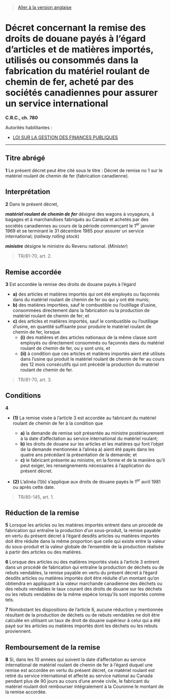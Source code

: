 > [Aller à la version anglaise](/en/Regulations/Consolidated%20Regulations%20of%20Canada/701-800/C.R.C.,%20c.%20780.md)

# Décret concernant la remise des droits de douane payés à l’égard d’articles et de matières importés, utilisés ou consommés dans la fabrication du matériel roulant de chemin de fer, acheté par des sociétés canadiennes pour assurer un service international

**C.R.C., ch. 780**

Autorités habilitantes : 
- [LOI SUR LA GESTION DES FINANCES PUBLIQUES](/fr/Lois/Lois%20révisées%20du%20Canada/F/F-11.md)

----------



## Titre abrégé


**1** Le présent décret peut être cité sous le titre : Décret de remise no 1 sur le matériel roulant de chemin de fer (fabrication canadienne).




## Interprétation


**2** Dans le présent décret,

***matériel roulant de chemin de fer*** désigne des wagons à voyageurs, à bagages et à marchandises fabriqués au Canada et achetés par des sociétés canadiennes au cours de la période commençant le 1<sup>er</sup> janvier 1969 et se terminant le 31 décembre 1985 pour assurer un service international; (*railway rolling stock*)

***ministre*** désigne le ministre du Revenu national. (*Minister*) 
> TR/81-70, art. 2.





## Remise accordée


**3** Est accordée la remise des droits de douane payés à l’égard
- **a)** des articles et matières importés qui ont été employés ou façonnés dans du matériel roulant de chemin de fer ou qui y ont été munis;
- **b)** des matières importées, sauf le combustible ou l’outillage d’usine, consommées directement dans la fabrication ou la production de matériel roulant de chemin de fer; et
- **c)** des articles et matières importés, sauf le combustible ou l’outillage d’usine, en quantité suffisante pour produire le matériel roulant de chemin de fer, lorsque
	- **(i)** des matières et des articles nationaux de la même classe sont employés ou directement consommés ou façonnés dans du matériel roulant de chemin de fer, ou y sont unis, et
	- **(ii)** à condition que ces articles et matières importés aient été utilisés dans l’usine qui produit le matériel roulant de chemin de fer au cours des 12 mois consécutifs qui ont précédé la production du matériel roulant de chemin de fer.
> TR/81-70, art. 3.





## Conditions


**4** 

- **(1)** La remise visée à l’article 3 est accordée au fabricant du matériel roulant de chemin de fer à la condition que
	- **a)** la demande de remise soit présentée au ministre postérieurement à la date d’affectation au service international du matériel roulant;
	- **b)** les droits de douane sur les articles et les matières qui font l’objet de la demande mentionnée à l’alinéa a) aient été payés dans les quatre ans précédant la présentation de la demande; et
	- **c)** le fabricant présente au ministre, en la forme et de la manière qu’il peut exiger, les renseignements nécessaires à l’application du présent décret.

- **(2)** L’alinéa (1)b) s’applique aux droits de douane payés le 1<sup>er</sup> avril 1981 ou après cette date.
> TR/85-145, art. 1.





## Réduction de la remise


**5** Lorsque les articles ou les matières importés entrent dans un procédé de fabrication qui entraîne la production d’un sous-produit, la remise payable en vertu du présent décret à l’égard desdits articles ou matières importés doit être réduite dans la même proportion que celle qui existe entre la valeur du sous-produit et la valeur globale de l’ensemble de la production réalisée à partir des articles ou des matières.



**6** Lorsque des articles ou des matières importés visés à l’article 3 entrent dans un procédé de fabrication qui entraîne la production de déchets ou de rebuts vendables, la remise payable en vertu du présent décret à l’égard desdits articles ou matières importés doit être réduite d’un montant qu’on obtiendra en appliquant à la valeur marchande canadienne des déchets ou des rebuts vendables le taux courant des droits de douane sur les déchets ou les rebuts vendables de la même espèce lorsqu’ils sont importés comme tels.



**7** Nonobstant les dispositions de l’article 6, aucune réduction y mentionnée résultant de la production de déchets ou de rebuts vendables ne doit être calculée en utilisant un taux de droit de douane supérieur à celui qui a été payé sur les articles ou matières importés dont les déchets ou les rebuts proviennent.




## Remboursement de la remise


**8** Si, dans les 10 années qui suivent la date d’affectation au service international de matériel roulant de chemin de fer à l’égard duquel une remise est accordée en vertu du présent décret, ce matériel roulant est retiré du service international et affecté au service national au Canada pendant plus de 90 jours au cours d’une année civile, le fabricant du matériel roulant doit rembourser intégralement à la Couronne le montant de la remise accordée.


